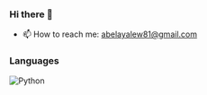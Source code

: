 ### Hi there 👋

- 📫 How to reach me: abelayalew81@gmail.com

### Languages

![Python](https://img.shields.io/badge/-Python-000?&logo=Python)
<!--
**abelayalew/abelayalew** is a ✨ _special_ ✨ repository because its `README.md` (this file) appears on your GitHub profile.
![](https://komarev.com/ghpvc/?username=abelayalew&color=green)
Here are some ideas to get you started:

- 🔭 I’m currently working on ...
- 🌱 I’m currently learning ...
- 👯 I’m looking to collaborate on ...
- 🤔 I’m looking for help with ...
- 💬 Ask me about ...
- 📫 How to reach me: ...
- 😄 Pronouns: ...
- ⚡ Fun fact: ...
-->
